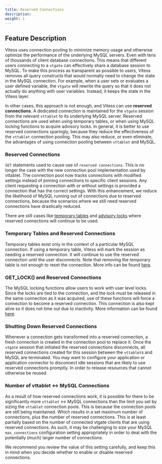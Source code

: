 ```yaml
---
title: Reserved Connections
description:
weight: 1
---
```


## Feature Description

Vitess uses connection pooling to minimize memory usage and otherwise
optimize the performance of the underlying MySQL servers. Even with 
tens of thousands of client database connections. This means that
different users connecting to a `vtgate` can effectively share a
database session to MySQL. To make this process as transparent as possible
to users, Vitess removes all query constructs that would normally
need to change the state in the MySQL connection. For example, when a user 
sets or evaluates a user defined variable, the `vtgate` will rewrite the query 
so that it does not actually do anything with user variables. Instead, it keeps 
the state in the Vitess layer.

In other cases, this approach is not enough, and Vitess can use **reserved connections**.
A dedicated connection is maintained for the `vtgate` session 
from the relevant `vttablet` to its underlying MySQL server. Reserved connections are used when using 
temporary tables, or when using MySQL locking functions to acquire advisory locks. 
In general, it is better to use reserved connections sparingly, because they reduce the 
effectiveness of the `vttablet` connection pooling. This may also reduce, or even 
eliminate, the advantages of using connection pooling between `vttablet` and 
MySQL.

### Reserved Connections

`SET` statements used to cause use of `reserved connections`. This is no longer the case with the new connection pool implementation used by vttablet.
The connection pool now tracks connections with modified settings instead of pinning connections to specific client sessions. 
Any client requesting a connection with or without settings is provided a connection that has the correct settings.
With this enhancement, we reduce the likelihood of MySQL running out of connections due to reserved connections, 
because the scenarios where we still need reserved connections have drastically reduced.

There are still cases like [temporary tables](#temporary-tables-and-reserved-connections) and [advisory locks](#get_lock-and-reserved-connections) where reserved connections will continue to be used.

### Temporary Tables and Reserved Connections

Temporary tables exist only in the context of a particular MySQL connection.
If using a temporary table, Vitess will mark the session as needing a
reserved connection. It will continue to use the reserved connection
until the user disconnects. Note that removing the temporary table is not enough to reset the connection.
More info can be found [here](../../compatibility/mysql-compatibility/#temporary-tables).

### GET_LOCK() and Reserved Connections

The MySQL locking functions allow users to work with user level locks. Since
the locks are tied to the connection, and the lock must be released in the
same connection as it was acquired, use of these functions will force a
connection to become a reserved connection. This connection is also kept alive
so it does not time out due to inactivity.  More information can be found
[here](../../../../design-docs/query-serving/locking-functions/).

### Shutting Down Reserved Connections

Whenever a connection gets transformed into a reserved connection, a fresh
connection is created in the connection pool to replace it. Once the `vtgate`
session that initiated the reserved connections disconnects, all reserved
connections created for this session between the `vttablet`s and MySQL
are terminated. You may want to configure your application or application 
connector to disconnect idle sessions that are likely to use
reserved connections promptly. In order to release resources that cannot
otherwise be reused.

### Number of vttablet <-> MySQL Connections

As a result of how reserved connections work, it is possible for there
to be significantly more `vttablet` <-> MySQL connections than the limit you
set by sizing the `vttablet` connection pools. This is because the connection
pools are still being maintained. Which results in a set maximum number of
connections, plus the number of reserved connections. This is at
least partially based on the number of connected vtgate clients that are using
reserved connections. As such, it may be challenging to size your MySQL
`max_connections` configuration setting appropriately in order to deal with the
potentially (much) larger number of connections.

We recommend you review the value of this setting carefully, and keep this
in mind when you decide whether to enable or disable reserved connections.
